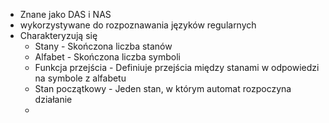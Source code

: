 - Znane jako DAS i NAS
- wykorzystywane do rozpoznawania języków regularnych
- Charakteryzują się
	- Stany - Skończona liczba stanów
	- Alfabet - Skończona liczba symboli
	- Funkcja przejścia - Definiuje przejścia między stanami w odpowiedzi na symbole z alfabetu
	- Stan początkowy - Jeden stan, w którym automat rozpoczyna działanie
	- 
